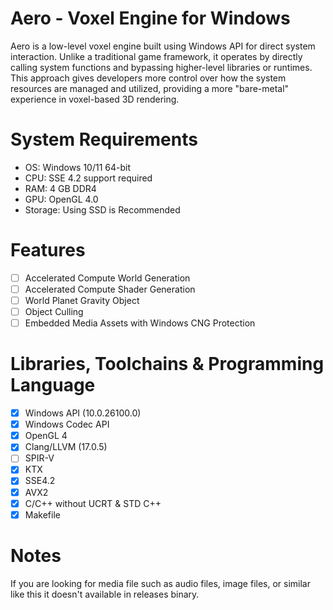 # Aero - Voxel Engine for Windows
Aero is a low-level voxel engine built using Windows API for direct system interaction. 
Unlike a traditional game framework, it operates by directly calling system functions and bypassing higher-level libraries or runtimes. 
This approach gives developers more control over how the system resources are managed and utilized, providing a more "bare-metal" experience in voxel-based 3D rendering.

# System Requirements
- OS: Windows 10/11 64-bit
- CPU: SSE 4.2 support required
- RAM: 4 GB DDR4
- GPU: OpenGL 4.0
- Storage: Using SSD is Recommended

# Features
- [ ] Accelerated Compute World Generation
- [ ] Accelerated Compute Shader Generation
- [ ] World Planet Gravity Object
- [ ] Object Culling
- [ ] Embedded Media Assets with Windows CNG Protection

# Libraries, Toolchains & Programming Language
- [x] Windows API (10.0.26100.0)
- [x] Windows Codec API
- [x] OpenGL 4
- [x] Clang/LLVM (17.0.5)
- [ ] SPIR-V
- [x] KTX
- [x] SSE4.2
- [x] AVX2
- [x] C/C++ without UCRT & STD C++
- [x] Makefile

# Notes
If you are looking for media file such as audio files, image files, or similar like this it doesn't available in releases binary.
